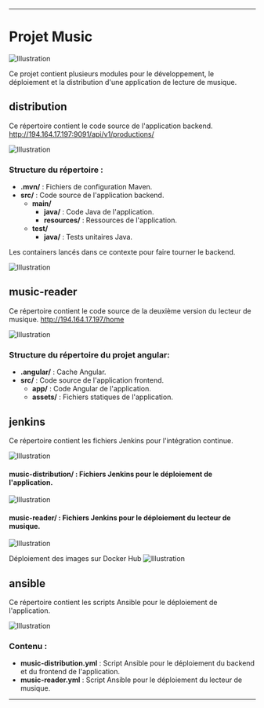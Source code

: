    
---

# Projet Music

![Illustration](https://i.imgur.com/BPMPhGB.png)

Ce projet contient plusieurs modules pour le développement, le déploiement et la distribution d'une application de lecture de musique.
 

## distribution
Ce répertoire contient le code source de l'application backend.
http://194.164.17.197:9091/api/v1/productions/

![Illustration](https://imgur.com/iIFY647.png)

### Structure du répertoire :
- **.mvn/** : Fichiers de configuration Maven.
- **src/** : Code source de l'application backend.
  - **main/**
    - **java/** : Code Java de l'application.
    - **resources/** : Ressources de l'application.
  - **test/**
    - **java/** : Tests unitaires Java.

Les containers lancés dans ce contexte pour faire tourner le backend.

![Illustration](https://imgur.com/C1EIhVF.png)

## music-reader
Ce répertoire contient le code source de la deuxième version du lecteur de musique.
http://194.164.17.197/home 
 
![Illustration](https://imgur.com/kPCg1mr.png)

### Structure du répertoire du projet angular:
- **.angular/** : Cache Angular.
- **src/** : Code source de l'application frontend.
  - **app/** : Code Angular de l'application.
  - **assets/** : Fichiers statiques de l'application.

## jenkins
Ce répertoire contient les fichiers Jenkins pour l'intégration continue.

![Illustration](https://imgur.com/1bCMFhv.png)

#### **music-distribution/** : Fichiers Jenkins pour le déploiement de l'application.

![Illustration](https://imgur.com/SN2wKfj.png)
#### **music-reader/** : Fichiers Jenkins pour le déploiement du lecteur de musique.

![Illustration](https://imgur.com/u5lkUuG.png)

Déploiement des images sur Docker Hub
![Illustration](https://imgur.com/HR55V7x.png)

## ansible
Ce répertoire contient les scripts Ansible pour le déploiement de l'application.

![Illustration](https://imgur.com/ixSe9m2.png) 

### Contenu : 
- **music-distribution.yml** : Script Ansible pour le déploiement du backend et du frontend de l'application.
- **music-reader.yml** : Script Ansible pour le déploiement du lecteur de musique.

---
